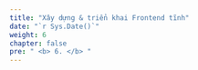 ```yaml
---
title: "Xây dựng & triển khai Frontend tĩnh"
date: "`r Sys.Date()`"
weight: 6
chapter: false
pre: " <b> 6. </b> "
---
```

